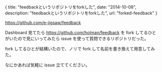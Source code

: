 {
  title: "feedbackというリポジトリをforkした",
  date: "2014-10-08",
  description: "feedbackというリポジトリをforkした",
  url: "forked-feedback"
}

https://github.com/e-jigsaw/feedback

Dashboard 見てたら https://github.com/holman/feedback を fork してるひとがいたので見にいってみたら issue を使って質問できるリポジトリだった。

fork してるひとが結構いたので、ノリで fork して名前を書き換えて用意してみた。

なにかあれば気軽に issue 立ててください。
